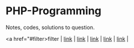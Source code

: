 PHP-Programming
===============

Notes, codes, solutions to question.

<a href="#filter>filter</a> | <a href="">link</a> | <a href="">link</a> | <a href="">link</a> | <a href="">link</a> | <a href="">link</a> | 

<h4 id="#filter>FILTER</h4>
<hr/>
